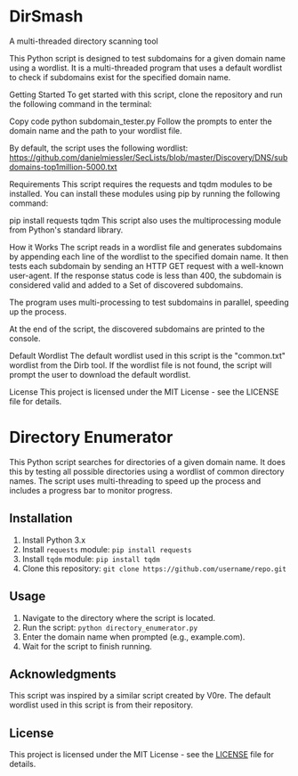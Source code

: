 # DirSmash
A multi-threaded directory scanning tool

This Python script is designed to test subdomains for a given domain name using a wordlist. It is a multi-threaded program that uses a default wordlist to check if subdomains exist for the specified domain name.

Getting Started
To get started with this script, clone the repository and run the following command in the terminal:

Copy code
python subdomain_tester.py
Follow the prompts to enter the domain name and the path to your wordlist file.

By default, the script uses the following wordlist: https://github.com/danielmiessler/SecLists/blob/master/Discovery/DNS/subdomains-top1million-5000.txt

Requirements
This script requires the requests and tqdm modules to be installed. You can install these modules using pip by running the following command:

pip install requests tqdm
This script also uses the multiprocessing module from Python's standard library.

How it Works
The script reads in a wordlist file and generates subdomains by appending each line of the wordlist to the specified domain name. It then tests each subdomain by sending an HTTP GET request with a well-known user-agent. If the response status code is less than 400, the subdomain is considered valid and added to a Set of discovered subdomains.

The program uses multi-processing to test subdomains in parallel, speeding up the process.

At the end of the script, the discovered subdomains are printed to the console.

Default Wordlist
The default wordlist used in this script is the "common.txt" wordlist from the Dirb tool. If the wordlist file is not found, the script will prompt the user to download the default wordlist.

License
This project is licensed under the MIT License - see the LICENSE file for details.
# Directory Enumerator

This Python script searches for directories of a given domain name. It does this by testing all possible directories using a wordlist of common directory names. The script uses multi-threading to speed up the process and includes a progress bar to monitor progress.

## Installation

1. Install Python 3.x
2. Install `requests` module: `pip install requests`
3. Install `tqdm` module: `pip install tqdm`
4. Clone this repository: `git clone https://github.com/username/repo.git`

## Usage

1. Navigate to the directory where the script is located.
2. Run the script: `python directory_enumerator.py`
3. Enter the domain name when prompted (e.g., example.com).
4. Wait for the script to finish running.

## Acknowledgments

This script was inspired by a similar script created by V0re. The default wordlist used in this script is from their repository.

## License

This project is licensed under the MIT License - see the [LICENSE](LICENSE) file for details.

